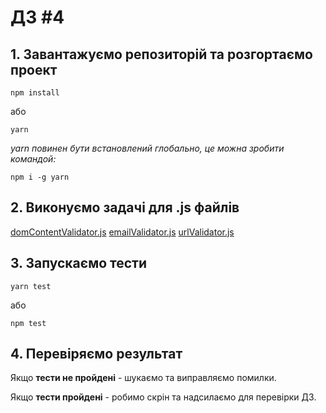 # ДЗ #4

## 1. Завантажуємо репозиторій та розгортаємо проект

`npm install`

або

`yarn`

*yarn повинен бути встановлений глобально, це можна зробити командой:*

`npm i -g yarn`

## 2. Виконуємо задачі для .js файлів

[domContentValidator.js](src%2FdomContentValidator.js)
[emailValidator.js](src%2FemailValidator.js)
[urlValidator.js](src%2FurlValidator.js)

## 3. Запускаємо тести

`yarn test`

або

`npm test`

## 4. Перевіряємо результат

Якщо **тести не пройдені** - шукаємо та виправляємо помилки.

Якщо **тести пройдені** - робимо скрін та надсилаємо для перевірки ДЗ.
